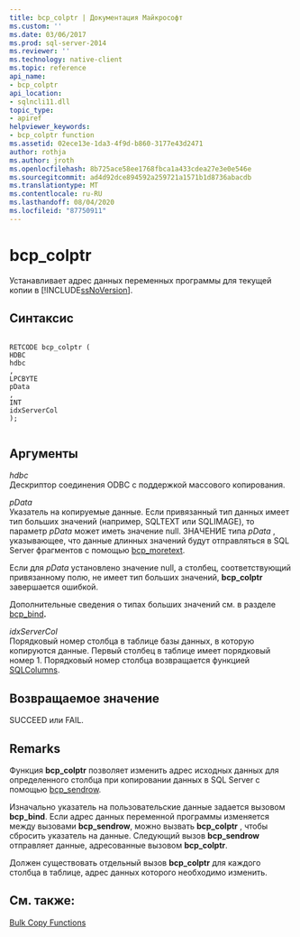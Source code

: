 ```yaml
---
title: bcp_colptr | Документация Майкрософт
ms.custom: ''
ms.date: 03/06/2017
ms.prod: sql-server-2014
ms.reviewer: ''
ms.technology: native-client
ms.topic: reference
api_name:
- bcp_colptr
api_location:
- sqlncli11.dll
topic_type:
- apiref
helpviewer_keywords:
- bcp_colptr function
ms.assetid: 02ece13e-1da3-4f9d-b860-3177e43d2471
author: rothja
ms.author: jroth
ms.openlocfilehash: 8b725ace58ee1768fbca1a433cdea27e3e0e546e
ms.sourcegitcommit: ad4d92dce894592a259721a1571b1d8736abacdb
ms.translationtype: MT
ms.contentlocale: ru-RU
ms.lasthandoff: 08/04/2020
ms.locfileid: "87750911"
---
```

# <a name="bcp_colptr"></a>bcp_colptr
  Устанавливает адрес данных переменных программы для текущей копии в [!INCLUDE[ssNoVersion](../../includes/ssnoversion-md.md)].  
  
## <a name="syntax"></a>Синтаксис  
  
```  
  
RETCODE bcp_colptr (  
HDBC   
hdbc  
,  
LPCBYTE   
pData  
,  
INT   
idxServerCol  
);  
  
```  
  
## <a name="arguments"></a>Аргументы  
 *hdbc*  
 Дескриптор соединения ODBC с поддержкой массового копирования.  
  
 *pData*  
 Указатель на копируемые данные. Если привязанный тип данных имеет тип больших значений (например, SQLTEXT или SQLIMAGE), то параметр *pData* может иметь значение null. ЗНАЧЕНИЕ типа *pData* , указывающее, что данные длинных значений будут отправляться в SQL Server фрагментов с помощью [bcp_moretext](bcp-moretext.md).  
  
 Если для *pData* установлено значение null, а столбец, соответствующий привязанному полю, не имеет тип больших значений, **bcp_colptr** завершается ошибкой.  
  
 Дополнительные сведения о типах больших значений см. в разделе [bcp_bind](bcp-bind.md)**.**  
  
 *idxServerCol*  
 Порядковый номер столбца в таблице базы данных, в которую копируются данные. Первый столбец в таблице имеет порядковый номер 1. Порядковый номер столбца возвращается функцией [SQLColumns](../native-client-odbc-api/sqlcolumns.md).  
  
## <a name="returns"></a>Возвращаемое значение  
 SUCCEED или FAIL.  
  
## <a name="remarks"></a>Remarks  
 Функция **bcp_colptr** позволяет изменить адрес исходных данных для определенного столбца при копировании данных в SQL Server с помощью [bcp_sendrow](bcp-sendrow.md).  
  
 Изначально указатель на пользовательские данные задается вызовом **bcp_bind**. Если адрес данных переменной программы изменяется между вызовами **bcp_sendrow**, можно вызвать **bcp_colptr** , чтобы сбросить указатель на данные. Следующий вызов **bcp_sendrow** отправляет данные, адресованные вызовом **bcp_colptr**.  
  
 Должен существовать отдельный вызов **bcp_colptr** для каждого столбца в таблице, адрес данных которого необходимо изменить.  
  
## <a name="see-also"></a>См. также:  
 [Bulk Copy Functions](sql-server-driver-extensions-bulk-copy-functions.md)  
  
  

